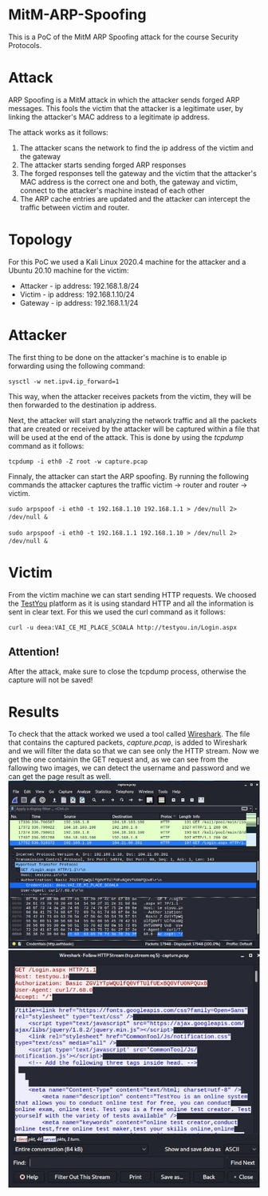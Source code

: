 # MitM-ARP-Spoofing
This is a PoC of the MitM ARP Spoofing attack for the course Security Protocols.

# Attack
ARP Spoofing is a MitM attack in which the attacker sends forged ARP messages.
This fools the victim that the attacker is a legitimate user, by linking the
attacker's MAC address to a legitimate ip address.

The attack works as it follows:
1. The attacker scans the network to find the ip address of the victim and the
gateway
2. The attacker starts sending forged ARP responses
3. The forged responses tell the gateway and the victim that the attacker's
MAC address is the correct one and both, the gateway and victim, connect to
the attacker's machine instead of each other
4. The ARP cache entries are updated and the attacker can intercept the traffic
between victim and router.

# Topology
For this PoC we used a Kali Linux 2020.4 machine for the attacker and a Ubuntu 
20.10 machine for the victim:
* Attacker - ip address: 192.168.1.8/24
* Victim - ip address: 192.168.1.10/24 
* Gateway - ip address: 192.168.1.1/24 

# Attacker
The first thing to be done on the attacker's machine is to enable ip forwarding
using the following command:
```
sysctl -w net.ipv4.ip_forward=1
```
This way, when the attacker receives packets from the victim, they will be then
forwarded to the destination ip address.

Next, the attacker will start analyzing the network traffic and all the packets
that are created or received by the attacker will be captured within a file that
will be used at the end of the attack. This is done by using the *tcpdump*
command as it follows:
```
tcpdump -i eth0 -Z root -w capture.pcap
```

Finnaly, the attacker can start the ARP spoofing. By running the following commands
the attacker captures the traffic victim -> router and router -> victim. 

```
sudo arpspoof -i eth0 -t 192.168.1.10 192.168.1.1 > /dev/null 2> /dev/null &

sudo arpspoof -i eth0 -t 192.168.1.1 192.168.1.10 > /dev/null 2> /dev/null &
```


# Victim
From the victim machine we can start sending HTTP requests. We choosed the
[TestYou](http://testyou.in/Login.aspx) platform as it is using standard HTTP and all the information
is sent in clear text.
For this we used the curl command as it follows:
```
curl -u deea:VAI_CE_MI_PLACE_SCOALA http://testyou.in/Login.aspx
```

## Attention! 
After the attack, make sure to close the tcpdump process, otherwise the
capture will not be saved!

# Results
To check that the attack worked we used a tool called [Wireshark](https://www.wireshark.org/).
The file that contains the captured packets, *capture.pcap*, is added to
Wireshark and we will filter the data so that we can see only the HTTP stream.
Now we get the one containin the GET request and, as we can see from the
fallowing two images, we can detect the username and password and we can 
get the page result as well.
![screenshot](./images/capture.png)
![screenshot](./images/file.png)